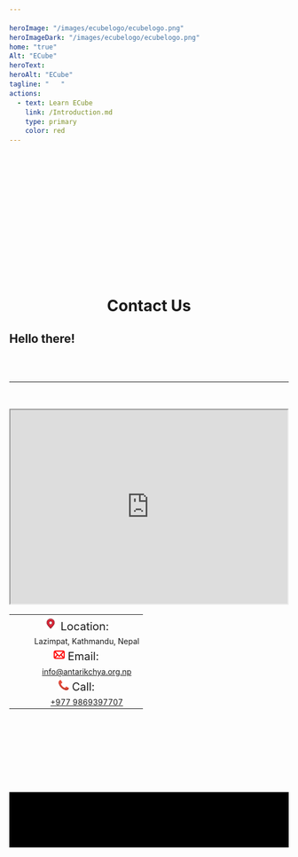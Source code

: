 ```yaml
---

heroImage: "/images/ecubelogo/ecubelogo.png"
heroImageDark: "/images/ecubelogo/ecubelogo.png"
home: "true"
Alt: "ECube"
heroText:  
heroAlt: "ECube"
tagline: "   "
actions:
  - text: Learn ECube
    link: /Introduction.md
    type: primary
    color: red
---
```

<head>
  <link href="https://cdn.jsdelivr.net/npm/bootstrap-icons@1.7.2/font/bootstrap-icons.css" rel="stylesheet">
  <meta name="repository" content="demoversion">
  
</head>

<br>
<br>
<br>
<br>

<br>
<br>
<br>
<br>
<br>
<br>

<br>
<br>
<br>

<h1 style="text-align:center" id="CU2"> Contact Us</h1>
<h2> Hello there!</h2>
<br>
<br>
<hr>
<br>
<br>


<div class="containerss" style="text-align:center; ">
    <div class="map">
        <iframe src="https://www.google.com/maps/embed?pb=!1m18!1m12!1m3!1d3531.7120044461094!2d85.31881231493136!3d27.726176982784015!2m3!1f0!2f0!3f0!3m2!1i1024!2i768!4f13.1!3m3!1m2!1s0x0%3A0x468f402dc3c5fe18!2zMjfCsDQzJzM0LjIiTiA4NcKwMTknMTUuNiJF!5e0!3m2!1sen!2snp!4v1649667581089!5m2!1sen!2snp" width="500" height="350" referrerpolicy="no-referrer-when-downgrade"></iframe>
    </div>
    <div class="contact-info">
        <table caption="Get in Touch">
            <tr>
                <td style="font-size: 20px;"><img src="./.vuepress/public/images/mapicon.jpg" width="25" height="25"> Location:</td>
            </tr>
            <tr>
                <td style="padding-left: 45px;">Lazimpat, Kathmandu, Nepal</td>
            </tr>
            <tr>
                <td style="font-size: 20px;"><img src="./.vuepress/public/images/emailicon.png" width="20" height="20"> Email:</td>
            </tr>
            <tr>
                <td style="padding-left: 45px; color: red;"><a href="mailto:info@antarikchya.org.np">info@antarikchya.org.np</a></td>
            </tr>
            <tr>
                <td style="font-size: 20px;"><img src="./.vuepress/public/images/phone-icon.png" width="20" height="20"> Call:</td>
            </tr>
            <tr>
                <td style="padding-left: 45px;"><a href="tel:+9779869397707">+977 9869397707</a></td>
            </tr>
        </table>
    </div>
</div>

<br>
<br>
<br>
<br>
<br>
<br>
<br>
<br>


<footer class="footerz" style="background-color:black; height:100px;">
     <div class="icons" style="text-align:center; padding-left:35px; padding-top:50px;">
       <a href="https://www.instagram.com/antarikchya/" target="_blank" style="padding-right:40px; color:white;">
         <i class="bi bi-instagram">
         </i>
       </a>
       <a href="https://www.facebook.com/antarikchya" target="_blank" style="padding-right:40px; color:white;">
         <i class="bi bi-facebook"></i>
       </a>
       <a href="https://www.linkedin.com/company/antarikchya/" target="_blank" style="padding-right:40px; color:white;">
         <i class="bi bi-linkedin"></i>
       </a>
       <a href="https://www.youtube.com/channel/UC5MwjUPmB7oG8CQjXREdrpw" target="_blank" style="padding-right:40px; color:white;">
         <i class="bi bi-youtube"></i>
       </a>

</div>
</footer>
